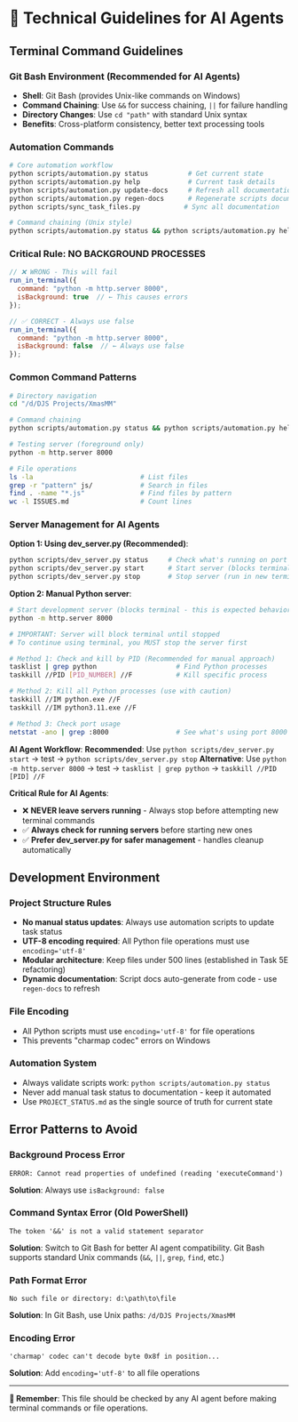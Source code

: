 # 🔧 Technical Guidelines for AI Agents

## Terminal Command Guidelines

### **Git Bash Environment (Recommended for AI Agents)**
- **Shell**: Git Bash (provides Unix-like commands on Windows)
- **Command Chaining**: Use `&&` for success chaining, `||` for failure handling
- **Directory Changes**: Use `cd "path"` with standard Unix syntax
- **Benefits**: Cross-platform consistency, better text processing tools

### **Automation Commands**
```bash
# Core automation workflow
python scripts/automation.py status          # Get current state
python scripts/automation.py help            # Current task details  
python scripts/automation.py update-docs     # Refresh all documentation
python scripts/automation.py regen-docs      # Regenerate scripts documentation
python scripts/sync_task_files.py           # Sync all documentation

# Command chaining (Unix style)
python scripts/automation.py status && python scripts/automation.py help
```

### **Critical Rule: NO BACKGROUND PROCESSES**
```javascript
// ❌ WRONG - This will fail
run_in_terminal({
  command: "python -m http.server 8000",
  isBackground: true  // ← This causes errors
});

// ✅ CORRECT - Always use false
run_in_terminal({
  command: "python -m http.server 8000", 
  isBackground: false  // ← Always use false
});
```

### **Common Command Patterns**
```bash
# Directory navigation
cd "/d/DJS Projects/XmasMM"

# Command chaining
python scripts/automation.py status && python scripts/automation.py help

# Testing server (foreground only)
python -m http.server 8000

# File operations
ls -la                           # List files
grep -r "pattern" js/            # Search in files
find . -name "*.js"              # Find files by pattern
wc -l ISSUES.md                  # Count lines
```

### **Server Management for AI Agents**

**Option 1: Using dev_server.py (Recommended)**:
```bash
python scripts/dev_server.py status     # Check what's running on port 8000
python scripts/dev_server.py start      # Start server (blocks terminal)
python scripts/dev_server.py stop       # Stop server (run in new terminal)
```

**Option 2: Manual Python server**:
```bash
# Start development server (blocks terminal - this is expected behavior)
python -m http.server 8000

# IMPORTANT: Server will block terminal until stopped
# To continue using terminal, you MUST stop the server first

# Method 1: Check and kill by PID (Recommended for manual approach)
tasklist | grep python                    # Find Python processes
taskkill //PID [PID_NUMBER] //F           # Kill specific process

# Method 2: Kill all Python processes (use with caution)
taskkill //IM python.exe //F
taskkill //IM python3.11.exe //F

# Method 3: Check port usage
netstat -ano | grep :8000                 # See what's using port 8000
```

**AI Agent Workflow**:
**Recommended**: Use `python scripts/dev_server.py start` → test → `python scripts/dev_server.py stop`
**Alternative**: Use `python -m http.server 8000` → test → `tasklist | grep python` → `taskkill //PID [PID] //F`

**Critical Rule for AI Agents**: 
- ❌ **NEVER leave servers running** - Always stop before attempting new terminal commands
- ✅ **Always check for running servers** before starting new ones
- ✅ **Prefer dev_server.py for safer management** - handles cleanup automatically

## Development Environment

### **Project Structure Rules**
- **No manual status updates**: Always use automation scripts to update task status
- **UTF-8 encoding required**: All Python file operations must use `encoding='utf-8'`
- **Modular architecture**: Keep files under 500 lines (established in Task 5E refactoring)
- **Dynamic documentation**: Script docs auto-generate from code - use `regen-docs` to refresh

### **File Encoding**
- All Python scripts must use `encoding='utf-8'` for file operations
- This prevents "charmap codec" errors on Windows

### **Automation System**
- Always validate scripts work: `python scripts/automation.py status`
- Never add manual task status to documentation - keep it automated
- Use `PROJECT_STATUS.md` as the single source of truth for current state

## Error Patterns to Avoid

### **Background Process Error**
```
ERROR: Cannot read properties of undefined (reading 'executeCommand')
```
**Solution**: Always use `isBackground: false`

### **Command Syntax Error (Old PowerShell)**
```
The token '&&' is not a valid statement separator
```
**Solution**: Switch to Git Bash for better AI agent compatibility. Git Bash supports standard Unix commands (`&&`, `||`, `grep`, `find`, etc.)

### **Path Format Error**
```
No such file or directory: d:\path\to\file
```
**Solution**: In Git Bash, use Unix paths: `/d/DJS Projects/XmasMM`

### **Encoding Error**
```
'charmap' codec can't decode byte 0x8f in position...
```
**Solution**: Add `encoding='utf-8'` to all file operations

---

**📌 Remember**: This file should be checked by any AI agent before making terminal commands or file operations.
